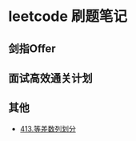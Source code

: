 # leetcode 刷题笔记


## 剑指Offer



## 面试高效通关计划


## 其他
- [413.等差数列划分](https://github.com/stream1080/leetcode/blob/main/其他/413-等差数列划分.md)

